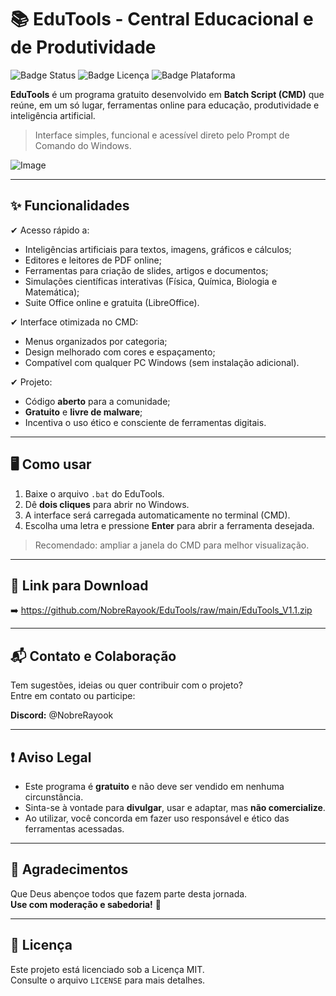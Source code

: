 # 📚 EduTools - Central Educacional e de Produtividade

![Badge Status](https://img.shields.io/badge/status-em%20desenvolvimento-blue)
![Badge Licença](https://img.shields.io/badge/licen%C3%A7a-MIT-green)
![Badge Plataforma](https://img.shields.io/badge/plataforma-Windows-lightgrey)

**EduTools** é um programa gratuito desenvolvido em **Batch Script (CMD)** que reúne, em um só lugar, ferramentas online para educação, produtividade e inteligência artificial.

> Interface simples, funcional e acessível direto pelo Prompt de Comando do Windows.

![Image](https://github.com/user-attachments/assets/5111cb69-f5fa-4ecd-9255-a7652fa1073f)

---

## ✨ Funcionalidades

✔ Acesso rápido a:
- Inteligências artificiais para textos, imagens, gráficos e cálculos;
- Editores e leitores de PDF online;
- Ferramentas para criação de slides, artigos e documentos;
- Simulações científicas interativas (Física, Química, Biologia e Matemática);
- Suite Office online e gratuita (LibreOffice).

✔ Interface otimizada no CMD:
- Menus organizados por categoria;
- Design melhorado com cores e espaçamento;
- Compatível com qualquer PC Windows (sem instalação adicional).

✔ Projeto:
- Código **aberto** para a comunidade;
- **Gratuito** e **livre de malware**;
- Incentiva o uso ético e consciente de ferramentas digitais.

---

## 🖥️ Como usar

1. Baixe o arquivo `.bat` do EduTools.
2. Dê **dois cliques** para abrir no Windows.
3. A interface será carregada automaticamente no terminal (CMD).
4. Escolha uma letra e pressione **Enter** para abrir a ferramenta desejada.

> Recomendado: ampliar a janela do CMD para melhor visualização.

---

## 🔗 Link para Download

➡️ https://github.com/NobreRayook/EduTools/raw/main/EduTools_V1.1.zip

---

## 📬 Contato e Colaboração

Tem sugestões, ideias ou quer contribuir com o projeto?  
Entre em contato ou participe:

**Discord:** @NobreRayook

---

## ❗ Aviso Legal

- Este programa é **gratuito** e não deve ser vendido em nenhuma circunstância.  
- Sinta-se à vontade para **divulgar**, usar e adaptar, mas **não comercialize**.  
- Ao utilizar, você concorda em fazer uso responsável e ético das ferramentas acessadas.

---

## 🙏 Agradecimentos

Que Deus abençoe todos que fazem parte desta jornada.  
**Use com moderação e sabedoria!** 💙

---

## 📄 Licença

Este projeto está licenciado sob a Licença MIT.  
Consulte o arquivo `LICENSE` para mais detalhes.
